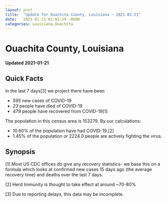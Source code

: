 ```yaml
---
layout: post
title:  "Update for Ouachita County, Louisiana - 2021-01-21"
date:   2021-01-21 01:01:29 -0600
categories: Louisiana,Ouachita
---
```


# Ouachita County, Louisiana
#### Updated 2021-01-21

## Quick Facts

In the last 7 days[3] we project there have been
- *595* new cases of COVID-19
- *23* people have died of COVID-19
- *479* people have recovered from COVID-19[1]

The population in this census area is 153279. By our calculations:
- 10.60% of the population have had COVID-19.[2]
- 1.45% of the population or 2224.0 people are actively fighting the virus.

## Synopsis




[1] Most US CDC offices do give any recovery statistics- we base this on a formula which looks at confirmed new cases
15 days ago (the average recovery time) and deaths over the last 7 days.

[2] Herd Immunity is thought to take effect at around ~70-80%

[3] Due to reporting delays, this data may be incomplete.
 
    